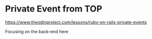 # Private Event from TOP
https://www.theodinproject.com/lessons/ruby-on-rails-private-events

Focusing on the back-end here

